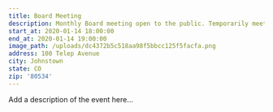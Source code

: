 ```yaml
---
title: Board Meeting
description: Monthly Board meeting open to the public. Temporarily meeting at St 1.
start_at: 2020-01-14 18:00:00
end_at: 2020-01-14 19:00:00
image_path: /uploads/dc4372b5c518aa98f5bbcc125f5facfa.png
address: 100 Telep Avenue
city: Johnstown
state: CO
zip: '80534'
---
```


Add a description of the event here…